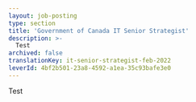 ```yaml
---
layout: job-posting
type: section
title: 'Government of Canada IT Senior Strategist'
description: >-
  Test
archived: false
translationKey: it-senior-strategist-feb-2022
leverId: 4bf2b501-23a8-4592-a1ea-35c93bafe3e0
---
```


Test
